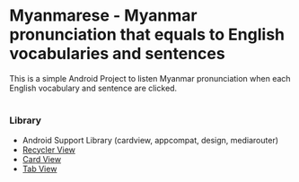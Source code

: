 # Myanmarese - Myanmar pronunciation that equals to English vocabularies and sentences
This is a simple Android Project to listen Myanmar pronunciation when each English vocabulary and sentence are clicked.

# <h3> Library </h3>
<ul>
  <li>Android Support Library (cardview, appcompat, design, mediarouter)</li>
  <li>
    <a target="_blank" href="https://developer.android.com/reference/android/support/v7/widget/RecyclerView.html">
      Recycler View
    </a>
  </li>
  <li>
    <a target="_blank" href="https://developer.android.com/training/material/lists-cards.html">
      Card View
    </a>
  </li>
  <li>
    <a target="_blank" href="https://guides.codepath.com/android/sliding-tabs-with-pagerslidingtabstrip">
      Tab View
    </a>
  </li>
</ul>

